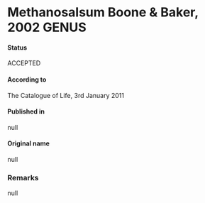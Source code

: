 # Methanosalsum Boone & Baker, 2002 GENUS

#### Status
ACCEPTED

#### According to
The Catalogue of Life, 3rd January 2011

#### Published in
null

#### Original name
null

### Remarks
null